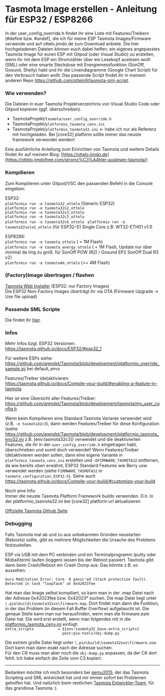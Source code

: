 # Tasmota Image erstellen - Anleitung für ESP32 / ESP8266
In der user_config_override.h findet ihr eine Liste mit Features/Treibern (#define bzw. #undef), die ich für meine ESP Tasmota Images/Firmware verwende und auf ottelo.jimdo.de zum Download anbiete. Die hier hochgeladenen Dateien können euch dabei helfen, ein eigenes angepasstes Tasmota Image für euren ESP mit Gitpod (oder Visual Studio) zu erstellen, wenn ihr mit dem ESP ein Stromzähler über ein Lesekopf auslesen wollt (SML) oder eine smarte Steckdose mit Energiemessfunktion (SonOff, Gosund, Shelly) habt und ihr die Liniendiagramme (Google Chart Script) für den Verbrauch haben wollt. Das passende Script findet ihr in meinem anderen Repo https://github.com/ottelo9/tasmota-sml-script.

### Wie verwenden?
Die Dateien in euer Tasmota Projektverzeichnis von Visual Studio Code oder Gitpod kopieren (ggf. überschreiben).
- TasmotaProjekt/`tasmota/user_config_override.h`
- TasmotaProjekt/`platformio_tasmota_cenv.ini`
- TasmotaProjekt/`platformio_tasmota32.ini`  <- habe ich nur als Referenz mit hochgeladen. Bei [core32] platform sollte immer das neuste framework verwendet werden!

Eine ausführliche Anleitung zum Einrichten von Tasmota und weitere Details findet ihr auf meinem Blog:
[https://ottelo.jimdo.de](https://ottelo.jimdofree.com/stromz%C3%A4hler-auslesen-tasmota/)

### Kompilieren
Zum Kompilieren unter Gitpod/VSC den passenden Befehl in die Console eingeben:  

ESP32:  
`platformio run -e tasmota32_ottelo`      (Generic ESP32)  
`platformio run -e tasmota32s2_ottelo`  
`platformio run -e tasmota32s3_ottelo`  
`platformio run -e tasmota32c3_ottelo`  
`platformio run -e tasmota32c6_ottelo ` 
`platformio run -e tasmota32solo1_ottelo` (für ESP32-S1 Single Core z.B. WT32-ETH01 v1.1)  

ESP8266:  
`platformio run -e tasmota_ottelo`        ( = 1M Flash)  
`platformio run -e tasmota_energy_ottelo` ( = 1M Flash, Update nur über minimal da Img zu groß. für SonOff POW (R2) / Gosund EP2 SonOff Dual R3 v2)  
`platformio run -e tasmota4m_ottelo`      (>= 4M Flash)  

### (Factory)Image übertragen / flashen
[Tasmota Web Installer](https://tasmota.github.io/install/) (ESP32: nur Factory Images)  
Die ESP32 Non-Factory Images überträgt ihr via OTA (Firmware Upgrade -> Use file upload)  

### Passende SML Scripte
Die findet ihr [hier](https://github.com/ottelo9/tasmota-sml-script).  

### Infos
Mehr Infos bzgl. ESP32 Versionen:  
https://tasmota.github.io/docs/ESP32/#esp32_1

Für weitere ESPs siehe:  
https://github.com/arendst/Tasmota/blob/development/platformio_override_sample.ini bei default_envs

Features/Treiber (de)aktivieren:  
https://tasmota.github.io/docs/Compile-your-build/#enabling-a-feature-in-tasmota

Hier ist eine Übersicht aller Features/Treiber:  
https://github.com/arendst/Tasmota/blob/development/tasmota/my_user_config.h

Wenn beim Kompilieren eine Standard Tasmota Variante verwendet wird (z.B. `-e tasmota32c3`), dann werden Features/Treiber für diese Konfiguration (siehe https://github.com/arendst/Tasmota/blob/development/platformio_tasmota_env32.ini z.B. [env:tasmota32c3]) verwendet und die deaktivierten Features, die ihr in der `user_config_override.h` eingetragen habt, überschrieben und somit doch verwendet! Wenn Features/Treiber (de)aktivieren werden sollen, dann eine eigene Variante in `platformio_tasmota_cenv.ini` erstellen und `-DFIRMWARE_TASMOTA32` entfernen, da wie bereits oben erwähnt, ESP32 Standard Features wie Berry usw verwendet werden (siehe `FIRMWARE_TASMOTA32` in `tasmota_configuration_ESP32.h`). Siehe auch https://tasmota.github.io/docs/Compile-your-build/#customize-your-build  

Noch eine Info:  
Immer die neuste Tasmota Platform Framework builds verwenden. D.h. in der platformio_tasmota32.ini bei [core32] platform url aktualisieren  

[Offizielle Tasmota Github Seite](https://github.com/arendst/Tasmota)  

### Debugging
Falls Tasmota mal ab und zu aus unbekannten Gründen neustarten (Reboots) sollte, gibt es mehrere Möglichkeiten die Ursache des Problems festzustellen.

ESP via USB mit dem PC verbinden und ein Terminalprogramm (putty oder MobaXterm) laufen (loggen) lassen bis der Reboot passiert. Tasmota gibt dann beim Crash/Reboot ein Crash Dump aus. Das könnte z.B. so aussehen:  

`Guru Meditation Error: Core  0 panic'ed (Stack protection fault).`
`Detected in task "loopTask" at 0x42023fee`

Hat man das Image selbst kompiliert, so kann man in der .map Datei nach der Adresse 0x42023fee bzw. 0x42023* suchen. Die map Datei liegt unter `\.pio\build\tasmota32xxx\firmware.map`. Dort findet man dann die Funktion, in der das Problem (in diesem Fall Buffer Overflow) aufgetaucht ist. Die genaue Stelle kann man nur herausfinden, wenn man die firmware.asm Datei hat. Die wird erst erstellt, wenn man folgendes mit in die [platformio_tasmota_cenv.ini](platformio_tasmota_cenv.ini) einfügt:  
`extra_scripts           = ${env:tasmota32_base.extra_scripts}`  
`                          post:pio-tools/obj-dump.py`  
  
Die extrem große Datei liegt unter `\.pio\build\tasmota32xxx\firmware.asm`. Dort kann man dann exakt nach der Adresse suchen.  
Für den C6 muss man aber noch die `obj-dump.py` anpassen, da der C6 dort fehlt. Ich habe einfach die Zeile vom C3 kopiert.

------------------
Bedanken möchte ich mich besonders bei [gemu2015](https://github.com/gemu2015), der das Tasmota Scripting und SML entwickelt hat und mir immer sofort bei Problemen geholfen hat. Und natürlich beim restlichen [Tasmota Entwickler-Team](https://tasmota.github.io/docs/About/), für das grandiose Tasmota :).
